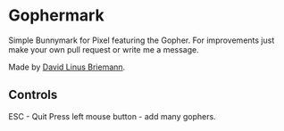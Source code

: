 # Gophermark

Simple Bunnymark for Pixel featuring the Gopher. For improvements just make your own pull request or write me a message.

Made by [David Linus Briemann](https://github.com/dbriemann/).

## Controls

ESC - Quit
Press left mouse button - add many gophers.
